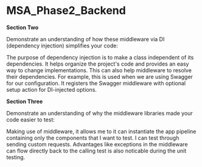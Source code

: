 # MSA_Phase2_Backend

**Section Two**

Demonstrate an understanding of how these middleware via DI (dependency injection) simplifies your code:

The purpose of dependency injection is to make a class independent of its dependencies. It helps organize the project's code and provides
an easy way to change implementations. This can also help middleware to resolve their dependencies. For example, this is used when we are using 
Swagger for our configuration. It registers the Swagger middleware with optional setup action for DI-injected options.

**Section Three**

Demonstrate an understanding of why the middleware libraries made your code easier to test:

Making use of middleware, it allows me to it can instantiate the app pipeline containing only the components that I want to test. I can test through sending custom requests. Advantages like exceptions in the middleware can flow directly back to the calling test is also noticable during the unit testing.

